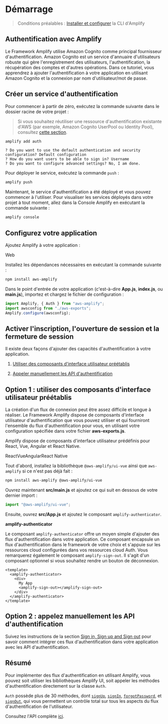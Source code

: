 # Démarrage

> Conditions préalables : [Installer et configurer](https://docs.amplify.aws/cli/start/install/) la CLI d'Amplify

## Authentification avec Amplify

Le Framework Amplify utilise [](https://aws.amazon.com/cognito/)Amazon Cognito comme principal fournisseur d'authentification. Amazon Cognito est un service d'annuaire d'utilisateurs robuste qui gère l'enregistrement des utilisateurs, l'authentification, la récupération des comptes et d'autres opérations. Dans ce tutoriel, vous apprendrez à ajouter l'authentification à votre application en utilisant Amazon Cognito et la connexion par nom d'utilisateur/mot de passe.

## Créer un service d'authentification

Pour commencer à partir de zéro, exécutez la commande suivante dans le dossier racine de votre projet :

> Si vous souhaitez réutiliser une ressource d'authentification existante d'AWS (par exemple, Amazon Cognito UserPool ou Identity Pool), consultez [cette section](https://docs.amplify.aws/lib/auth/start/#re-use-existing-authentication-resource/q/platform/js).

```bash
amplify add auth
```

```console
? Do you want to use the default authentication and security configuration? Default configuration
? How do you want users to be able to sign in? Username
? Do you want to configure advanced settings? No, I am done.
```

Pour déployer le service, exécutez la commande `push` :

```bash
amplify push
```

Maintenant, le service d'authentification a été déployé et vous pouvez commencer à l'utiliser. Pour visualiser les services déployés dans votre projet à tout moment, allez dans la Console Amplify en exécutant la commande suivante :

```bash
amplify console
```

## Configurez votre application

Ajoutez Amplify à votre application :

Web

Installez les dépendances nécessaires en exécutant la commande suivante :

```sh
npm install aws-amplify
```

Dans le point d'entrée de votre application (c'est-à-dire **App.js**, **index.js**, ou **main.js**), importez et chargez le fichier de configuration :

```js
import Amplify, { Auth } from "aws-amplify";
import awsconfig from "./aws-exports";
Amplify.configure(awsconfig);
```

## Activer l'inscription, l'ouverture de session et la fermeture de session

Il existe deux façons d'ajouter des capacités d'authentification à votre application.

1.  [Utiliser des composants d'interface utilisateur préétablis](https://docs.amplify.aws/lib/auth/getting-started/q/platform/js/#option-1-use-pre-built-ui-components)

2.  [Appeler manuellement les API d'authentification](https://docs.amplify.aws/lib/auth/getting-started/q/platform/js/#option-2-call-authentication-apis-manually)

## Option 1 : utiliser des composants d'interface utilisateur préétablis

La création d'un flux de connexion peut être assez difficile et longue à réaliser. Le Framework Amplify dispose de composants d'interface utilisateur d'authentification que vous pouvez utiliser et qui fourniront l'ensemble du flux d'authentification pour vous, en utilisant votre configuration spécifiée dans votre fichier **aws-exports.js**.

Amplify dispose de composants d'interface utilisateur prédéfinis pour React, Vue, Angular et React Native.

ReactVueAngularReact Native

Tout d'abord, installez la bibliothèque `@aws-amplify/ui-vue` ainsi que `aws-amplify` si ce n'est pas déjà fait :

```bash
npm install aws-amplify @aws-amplify/ui-vue
```

Ouvrez maintenant **src/main.js** et ajoutez ce qui suit en dessous de votre dernier import :

```js
import "@aws-amplify/ui-vue";
```

Ensuite, ouvrez **src/App.js** et ajoutez le composant `amplify-authenticator`.

**amplify-authenticator**

Le composant `amplify-authenticator` offre un moyen simple d'ajouter des flux d'authentification dans votre application. Ce composant encapsule un flux d'authentification dans le framework de votre choix et s'appuie sur les ressources cloud configurées dans vos ressources cloud Auth. Vous remarquerez également le composant `amplify-sign-out`. Il s'agit d'un composant optionnel si vous souhaitez rendre un bouton de déconnexion.

```vue
<template>
  <amplify-authenticator>
    <div>
      My App
      <amplify-sign-out></amplify-sign-out>
    </div>
  </amplify-authenticator>
</template>
```

## Option 2 : appelez manuellement les API d'authentification

Suivez les instructions de la section [Sign in, Sign up and Sign out](https://docs.amplify.aws/lib/auth/emailpassword/q/platform/js/) pour savoir comment intégrer ces flux d'authentification dans votre application avec les API d'authentification.

## Résumé

Pour implémenter des flux d'authentification en utilisant Amplify, vous pouvez soit utiliser les bibliothèques Amplify UI, soit appeler les méthodes d'authentification directement sur la classe `Auth`.

`Auth` possède plus de 30 méthodes, dont [`signUp`](https://docs.amplify.aws/lib/auth/emailpassword/#sign-up/q/platform/js), [`signIn`](https://docs.amplify.aws/lib/auth/emailpassword/#sign-in/q/platform/js), [`forgotPassword`](https://docs.amplify.aws/lib/auth/manageusers/#forgot-password/q/platform/js), et [`signOut`](https://docs.amplify.aws/lib/auth/emailpassword/#sign-out/q/platform/js), qui vous permettent un contrôle total sur tous les aspects du flux d'authentification de l'utilisateur.

Consultez l'API complète [ici](https://aws-amplify.github.io/amplify-js/api/classes/authclass.html).
